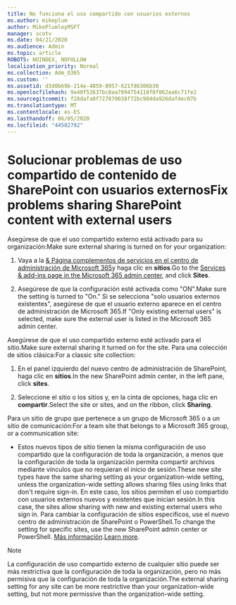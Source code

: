 ```yaml
---
title: No funciona el uso compartido con usuarios externos
ms.author: mikeplum
author: MikePlumleyMSFT
manager: scotv
ms.date: 04/21/2020
ms.audience: Admin
ms.topic: article
ROBOTS: NOINDEX, NOFOLLOW
localization_priority: Normal
ms.collection: Adm_O365
ms.custom: ''
ms.assetid: d3d0b69b-214e-4859-8957-621fd6306b30
ms.openlocfilehash: 9a40f52637bc8aa7894754118f0f862aa6c71fe2
ms.sourcegitcommit: f28dafa0f727870038f72bc904da926daf4ec07b
ms.translationtype: MT
ms.contentlocale: es-ES
ms.lasthandoff: 06/05/2020
ms.locfileid: "44582792"
---
```

# <a name="fix-problems-sharing-sharepoint-content-with-external-users"></a><span data-ttu-id="44802-102">Solucionar problemas de uso compartido de contenido de SharePoint con usuarios externos</span><span class="sxs-lookup"><span data-stu-id="44802-102">Fix problems sharing SharePoint content with external users</span></span>

<span data-ttu-id="44802-103">Asegúrese de que el uso compartido externo está activado para su organización:</span><span class="sxs-lookup"><span data-stu-id="44802-103">Make sure external sharing is turned on for your organization:</span></span>
  
1. <span data-ttu-id="44802-104">Vaya a la [ &amp; Página complementos de servicios en el centro de administración de Microsoft 365](https://portal.office.com/adminportal/home#/Settings/ServicesAndAddIns)y haga clic en **sitios**.</span><span class="sxs-lookup"><span data-stu-id="44802-104">Go to the [Services &amp; add-ins page in the Microsoft 365 admin center](https://portal.office.com/adminportal/home#/Settings/ServicesAndAddIns), and click **Sites**.</span></span>
    
2. <span data-ttu-id="44802-105">Asegúrese de que la configuración esté activada como "ON".</span><span class="sxs-lookup"><span data-stu-id="44802-105">Make sure the setting is turned to "On."</span></span> <span data-ttu-id="44802-106">Si se selecciona "solo usuarios externos existentes", asegúrese de que el usuario externo aparece en el centro de administración de Microsoft 365.</span><span class="sxs-lookup"><span data-stu-id="44802-106">If "Only existing external users" is selected, make sure the external user is listed in the Microsoft 365 admin center.</span></span>
    
<span data-ttu-id="44802-107">Asegúrese de que el uso compartido externo esté activado para el sitio.</span><span class="sxs-lookup"><span data-stu-id="44802-107">Make sure external sharing it turned on for the site.</span></span> <span data-ttu-id="44802-108">Para una colección de sitios clásica:</span><span class="sxs-lookup"><span data-stu-id="44802-108">For a classic site collection:</span></span>
  
1. <span data-ttu-id="44802-109">En el panel izquierdo del nuevo centro de administración de SharePoint, haga clic en **sitios**.</span><span class="sxs-lookup"><span data-stu-id="44802-109">In the new SharePoint admin center, in the left pane, click **sites**.</span></span>
    
2. <span data-ttu-id="44802-110">Seleccione el sitio o los sitios y, en la cinta de opciones, haga clic en **compartir**.</span><span class="sxs-lookup"><span data-stu-id="44802-110">Select the site or sites, and on the ribbon, click **Sharing**.</span></span>
    
<span data-ttu-id="44802-111">Para un sitio de grupo que pertenece a un grupo de Microsoft 365 o a un sitio de comunicación:</span><span class="sxs-lookup"><span data-stu-id="44802-111">For a team site that belongs to a Microsoft 365 group, or a communication site:</span></span>
  
- <span data-ttu-id="44802-112">Estos nuevos tipos de sitio tienen la misma configuración de uso compartido que la configuración de toda la organización, a menos que la configuración de toda la organización permita compartir archivos mediante vínculos que no requieran el inicio de sesión.</span><span class="sxs-lookup"><span data-stu-id="44802-112">These new site types have the same sharing setting as your organization-wide setting, unless the organization-wide setting allows sharing files using links that don't require sign-in.</span></span> <span data-ttu-id="44802-113">En este caso, los sitios permiten el uso compartido con usuarios externos nuevos y existentes que inician sesión.</span><span class="sxs-lookup"><span data-stu-id="44802-113">In this case, the sites allow sharing with new and existing external users who sign in.</span></span> <span data-ttu-id="44802-114">Para cambiar la configuración de sitios específicos, use el nuevo centro de administración de SharePoint o PowerShell.</span><span class="sxs-lookup"><span data-stu-id="44802-114">To change the setting for specific sites, use the new SharePoint admin center or PowerShell.</span></span> <span data-ttu-id="44802-115">[Más información](https://go.microsoft.com/fwlink/?linkid=871863).</span><span class="sxs-lookup"><span data-stu-id="44802-115">[Learn more](https://go.microsoft.com/fwlink/?linkid=871863).</span></span>
    
> [!NOTE]
> <span data-ttu-id="44802-116">La configuración de uso compartido externo de cualquier sitio puede ser más restrictiva que la configuración de toda la organización, pero no más permisiva que la configuración de toda la organización.</span><span class="sxs-lookup"><span data-stu-id="44802-116">The external sharing setting for any site can be more restrictive than your organization-wide setting, but not more permissive than the organization-wide setting.</span></span> 
  

